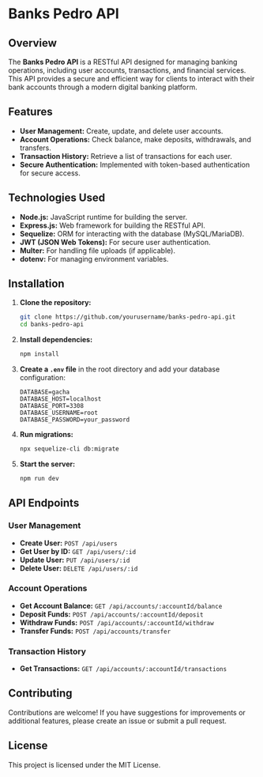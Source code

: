 # Banks Pedro API

## Overview
The **Banks Pedro API** is a RESTful API designed for managing banking operations, including user accounts, transactions, and financial services. This API provides a secure and efficient way for clients to interact with their bank accounts through a modern digital banking platform.

## Features
- **User Management:** Create, update, and delete user accounts.
- **Account Operations:** Check balance, make deposits, withdrawals, and transfers.
- **Transaction History:** Retrieve a list of transactions for each user.
- **Secure Authentication:** Implemented with token-based authentication for secure access.

## Technologies Used
- **Node.js:** JavaScript runtime for building the server.
- **Express.js:** Web framework for building the RESTful API.
- **Sequelize:** ORM for interacting with the database (MySQL/MariaDB).
- **JWT (JSON Web Tokens):** For secure user authentication.
- **Multer:** For handling file uploads (if applicable).
- **dotenv:** For managing environment variables.

## Installation
1. **Clone the repository:**
    ```bash
    git clone https://github.com/yourusername/banks-pedro-api.git
    cd banks-pedro-api
    ```
2. **Install dependencies:**
    ```bash
    npm install
    ```
3. **Create a `.env` file** in the root directory and add your database configuration:
    ```plaintext
    DATABASE=gacha
    DATABASE_HOST=localhost
    DATABASE_PORT=3308
    DATABASE_USERNAME=root
    DATABASE_PASSWORD=your_password
    ```
4. **Run migrations:**
    ```bash
    npx sequelize-cli db:migrate
    ```
5. **Start the server:**
    ```bash
    npm run dev
    ```

## API Endpoints

### User Management
- **Create User:** `POST /api/users`
- **Get User by ID:** `GET /api/users/:id`
- **Update User:** `PUT /api/users/:id`
- **Delete User:** `DELETE /api/users/:id`

### Account Operations
- **Get Account Balance:** `GET /api/accounts/:accountId/balance`
- **Deposit Funds:** `POST /api/accounts/:accountId/deposit`
- **Withdraw Funds:** `POST /api/accounts/:accountId/withdraw`
- **Transfer Funds:** `POST /api/accounts/transfer`

### Transaction History
- **Get Transactions:** `GET /api/accounts/:accountId/transactions`

## Contributing
Contributions are welcome! If you have suggestions for improvements or additional features, please create an issue or submit a pull request.

## License
This project is licensed under the MIT License.
